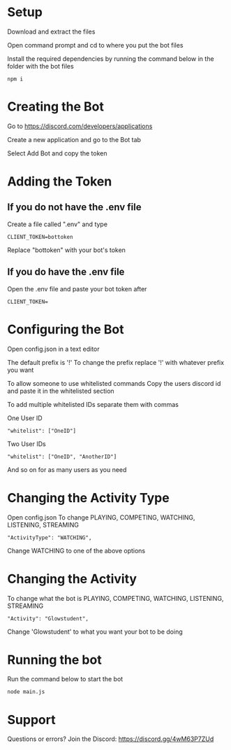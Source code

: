 # Setup

Download and extract the files

Open command prompt and cd to where you put the bot files

Install the required dependencies by running the command below in the folder with the bot files
```
npm i
```

# Creating the Bot
Go to https://discord.com/developers/applications

Create a new application and go to the Bot tab

Select Add Bot and copy the token

# Adding the Token

## If you do not have the .env file
Create a file called ".env" and type
```
CLIENT_TOKEN=bottoken
```
Replace "bottoken" with your bot's token

## If you do have the .env file
Open the .env file and paste your bot token after
```
CLIENT_TOKEN=
```

# Configuring the Bot
Open config.json in a text editor

The default prefix is '!'
To change the prefix replace '!' with whatever prefix you want

To allow someone to use whitelisted commands
Copy the users discord id and paste it in the whitelisted section

To add multiple whitelisted IDs separate them with commas

One User ID
```
"whitelist": ["OneID"]
```

Two User IDs
```
"whitelist": ["OneID", "AnotherID"]
```
And so on for as many users as you need


# Changing the Activity Type
Open config.json
To change PLAYING, COMPETING, WATCHING, LISTENING, STREAMING
```
"ActivityType": "WATCHING",
```
Change WATCHING to one of the above options

# Changing the Activity
To change what the bot is PLAYING, COMPETING, WATCHING, LISTENING, STREAMING
```
"Activity": "Glowstudent",
```
Change 'Glowstudent' to what you want your bot to be doing

# Running the bot
Run the command below to start the bot
```
node main.js
```

# Support
Questions or errors?
Join the Discord: https://discord.gg/4wM63P7ZUd
